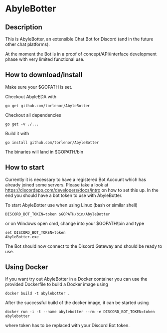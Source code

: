 # AbyleBotter

## Description

This is AbyleBotter, an extensible Chat Bot for Discord (and in the future other chat platforms).

At the moment the Bot is in a proof of concept/API/interface development phase with very limited functional use.

## How to download/install

Make sure your $GOPATH is set.

Checkout AbyleEDA with

    go get github.com/torlenor/AbyleBotter

Checkout all dependencies

    go get -v ./...

Build it with

    go install github.com/torlenor/AbyleBotter

The binaries will land in $GOPATH/bin

## How to start

Currently it is necessary to have a registered Bot Account which has already joined some servers. Please take a look at https://discordapp.com/developers/docs/intro on how to set this up. In the end you should have a bot token to use with AbyleBotter.

To start AbyleBotter use when using Linux (bash or similar shell)

```
DISCORD_BOT_TOKEN=token $GOPATH/bin/AbyleBotter
```

or on Windows open cmd, change into your $GOPATH\bin and type

```
set DISCORD_BOT_TOKEN=token
AbyleBotter.exe
```

The Bot should now connect to the Discord Gateway and should be ready to use. 

## Using Docker

If you want try out AbyleBotter in a Docker container you can use the provided Dockerfile to build a Docker image using

```
docker build -t abylebotter .
```

After the successful build of the docker image, it can be started using

```
docker run -i -t --name abylebotter --rm -e DISCORD_BOT_TOKEN=token abylebotter
```

where token has to be replaced with your Discord Bot token.